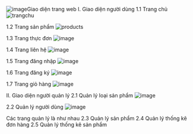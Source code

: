 ![image](https://github.com/user-attachments/assets/14d9b5fa-708f-4ad0-b3f5-145a95b56e4c)Giao diện trang web
I. Giao diện người dùng
1.1 Trang chủ
![trangchu](https://github.com/user-attachments/assets/df77389d-cf2f-48b6-aab9-115a4fd9aaac)

1.2 Trang sản phẩm
![products](https://github.com/user-attachments/assets/f0827757-cd2d-45de-b453-ab7076281daa)

1.3 Trang thực đơn
![image](https://github.com/user-attachments/assets/0b10586c-fc59-4ce2-96c6-207876484552)

1.4 Trang liên hệ
![image](https://github.com/user-attachments/assets/52bedaa3-e3a7-4030-99eb-36270b3e30a9)

1.5 Trang đăng nhập
![image](https://github.com/user-attachments/assets/106dec8c-6365-4b03-9bfe-235625dd6e65)

1.6 Trang đăng ký
![image](https://github.com/user-attachments/assets/6d93d4ae-b8d0-468c-8a2f-94d54334e52c)

1.7 Trang giỏ hàng
![image](https://github.com/user-attachments/assets/143b6375-b265-45cf-984f-5cfe954dd5fc)


II. Giao diện người quản lý
2.1 Quản lý loại sản phẩm
![image](https://github.com/user-attachments/assets/53711d9c-cfc2-4603-8590-aaeb7737ec52)

2.2 Quản lý người dùng
![image](https://github.com/user-attachments/assets/8702825a-0e3f-4bd0-8202-b6a496a00e34)

Các trang quản lý là như nhau
2.3 Quản lý sản phẩm
2.4 Quản lý thống kê đơn hàng
2.5 Quản lý thống kê sản phẩm

